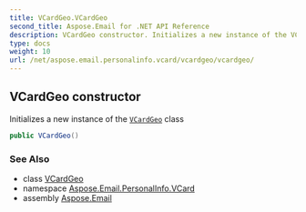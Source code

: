```yaml
---
title: VCardGeo.VCardGeo
second_title: Aspose.Email for .NET API Reference
description: VCardGeo constructor. Initializes a new instance of the VCardGeo class
type: docs
weight: 10
url: /net/aspose.email.personalinfo.vcard/vcardgeo/vcardgeo/
---
```

## VCardGeo constructor

Initializes a new instance of the [`VCardGeo`](../) class

```csharp
public VCardGeo()
```

### See Also

* class [VCardGeo](../)
* namespace [Aspose.Email.PersonalInfo.VCard](../../vcardgeo/)
* assembly [Aspose.Email](../../../)


